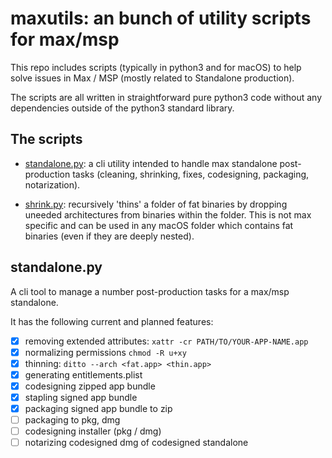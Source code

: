 # maxutils: an bunch of utility scripts for max/msp

This repo includes scripts (typically in python3 and for macOS) to help solve issues in Max / MSP (mostly related to Standalone production).

The scripts are all written in straightforward pure python3 code without any dependencies outside of the python3 standard library.

## The scripts

- [standalone.py](standalone.py): a cli utility intended to handle max standalone post-production tasks (cleaning, shrinking, fixes, codesigning, packaging, notarization).

- [shrink.py](shrink.py): recursively 'thins' a folder of fat binaries by dropping uneeded architectures from binaries within the folder. This is not max specific and can be used in any macOS folder which contains fat binaries (even if they are deeply nested).

## standalone.py

A cli tool to manage a number post-production tasks for a max/msp standalone.

It has the following current and planned features:

- [x] removing extended attributes: `xattr -cr PATH/TO/YOUR-APP-NAME.app`
- [x] normalizing permissions `chmod -R u+xy`
- [x] thinning: `ditto --arch <fat.app> <thin.app>`
- [x] generating entitlements.plist
- [x] codesigning zipped app bundle
- [x] stapling signed app bundle
- [x] packaging signed app bundle to zip
- [ ] packaging to pkg, dmg
- [ ] codesigning installer (pkg / dmg)
- [ ] notarizing codesigned dmg of codesigned standalone
